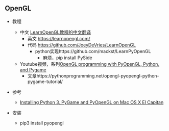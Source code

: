 ## OpenGL

- 教程
    - 中文 [LearnOpenGL教程的中文翻译](https://learnopengl-cn.github.io/)
        - 英文 https://learnopengl.com/
        - 代码 https://github.com/JoeyDeVries/LearnOpenGL
            - python实现https://github.com/mackst/LearnPyOpenGL
                - 麻烦，pip install PySide
    - Youtube视频，系列[OpenGL programming with PyOpenGL, Python, and Pygame](https://www.youtube.com/playlist?list=PLQVvvaa0QuDdfGpqjkEJSeWKGCP31__wD)                
        - 文章https://pythonprogramming.net/opengl-pyopengl-python-pygame-tutorial/

- 参考
    - [Installing Python 3, PyGame and PyOpenGL on Mac OS X El Capitan](http://www.alexsilcock.net/notes/installing-python-3-pygame-and-pyopengl-on-mac-os-x-el-capitan/)

- 安装
    - pip3 install pyopengl